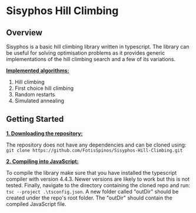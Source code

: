 # Sisyphos Hill Climbing

## Overview
Sisyphos is a basic hill climbing library written in typescript. The library can be useful for solving optimisation problems as it provides generic implementations of the hill climbing search and a few of its variations.

<ins>**Implemented algorithms:**</ins>
1. Hill climbing
2. First choice hill climbing
3. Random restarts
4. Simulated annealing 

## Getting Started
<ins>**1. Downloading the repository:**</ins>

The repository does not have any dependencies and can be cloned using: `git clone https://github.com/FotisSpinos/Sisyphos-Hill-Climbing.git`

<ins>**2. Compiling into JavaScript:**</ins>

To compile the library make sure that you have installed the typescript compiler with version 4.4.3. Newer versions are likely to work but this is not tested. Finally, navigate to the directory containing the cloned repo and run: `tsc --project .\tsconfig.json`. A new folder called "outDir" should be created under the repo's root folder. The "outDir" should contain the compiled JavaScript file. 
